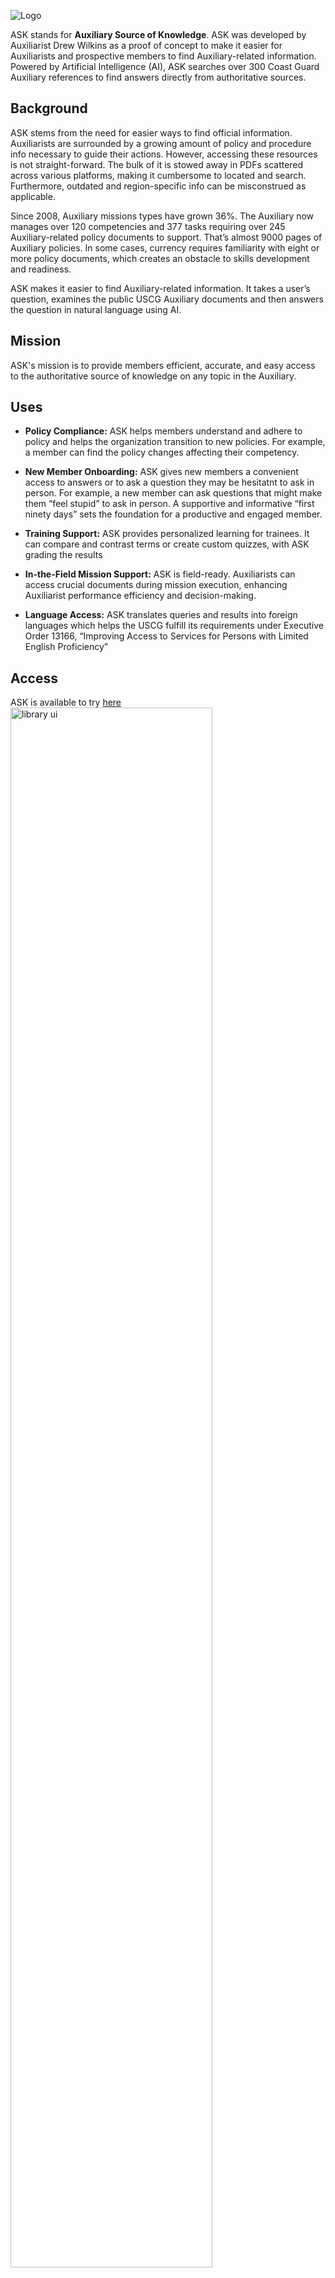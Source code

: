 ![Logo](https://raw.githubusercontent.com/drew-wks/ASK/main/images/ASK_logotype_color.png?raw=true)

ASK stands for **Auxiliary Source of Knowledge**. ASK was developed by Auxiliarist Drew Wilkins as a proof of concept to make it easier for Auxiliarists and prospective members to find Auxiliary-related information. Powered by Artificial Intelligence (AI), ASK searches over 300 Coast Guard Auxiliary references to find answers directly from authoritative sources.

## Background
ASK stems from the need for easier ways to find official information. Auxiliarists are surrounded by a growing amount of policy and procedure info necessary to guide their actions. However, accessing these resources is not straight-forward. The bulk of it is stowed away in PDFs scattered across various platforms, making it cumbersome to located and search. Furthermore, outdated and region-specific info can be misconstrued as applicable. 

Since 2008, Auxiliary missions types have grown 36%. The Auxiliary now manages over 120 competencies and 377 tasks requiring over 245 Auxiliary-related policy documents to support. That’s almost 9000 pages of Auxiliary policies. In some cases, currency requires familiarity with eight or more policy documents, which creates an obstacle to skills development and readiness. 

ASK makes it easier to find Auxiliary-related information. It takes a user’s question, examines the public USCG Auxiliary documents and then answers the question in natural language using AI.

## Mission 
ASK's mission is to provide members efficient, accurate, and easy access  to the authoritative source of knowledge on any topic in the Auxiliary.

## Uses

  - **Policy Compliance:** ASK helps members understand and adhere to policy and helps the organization transition to new policies. For example, a member can find the policy changes affecting their competency.

 - **New Member Onboarding:** ASK gives new members a convenient access to answers or to ask a question they may be hesitatnt to ask in person. For example, a new member can ask questions that might make them “feel stupid” to ask in person. A supportive and informative “first ninety days” sets the foundation for a productive and engaged member.

 - **Training Support:** ASK provides personalized learning for trainees. It can compare and contrast terms or create custom quizzes, with ASK grading the results

 - **In-the-Field Mission Support:** ASK is field-ready. Auxiliarists can access crucial documents during mission execution, enhancing Auxiliarist performance efficiency and decision-making. 

 - **Language Access:** ASK translates queries and results into foreign languages which helps the USCG fulfill its requirements under Executive Order 13166, “Improving Access to Services for Persons with Limited English Proficiency” 

## Access
ASK is available to try [here](https://uscg-auxiliary-ask.streamlit.app/) <br>
<a href="https://uscg-auxiliary-ask.streamlit.app/"><img align="center" src="https://raw.githubusercontent.com/drew-wks/ASK/main/images/what_is_the_aux_screenshot.png" alt="library ui" width="80%" align="center"/></a>

## How it Works
### Generative AI Document Search
Generative AI Document Search brings together two capabilities of Artificial Intelligence (AI): the powerful information **retrieval** of a search engine with **text generation** ability of a Generative AI operating within a controlled organizational environment. Generative AI Document Search overcomes limitations of both by utilizing retrieved information from existing data, ensuring that the answers provided are not only contextually appropriate but also substantiated by credible sources. It works by taking a user’s question from a search bar, retrieving related information from a pre-defined library of USCG reference documents, and then generating a detailed response back to the user that includes the source citations.
<br><br>
<a href="https://uscg-auxiliary-ask.streamlit.app/"><img align="center" src="https://raw.githubusercontent.com/dvvilkins/ASK/main/images/rag_flow_detail.png" alt="low" width="90%" align="center"/></a>


## Document Library
ASK is loaded with over 250 national documents (over 8000 pages). The app includes a searchable list of documents in its information section. Click image to visit.<br><br>
<a href="https://uscg-auxiliary-ask.streamlit.app/Library#library-overview"><img align="center" src="https://raw.githubusercontent.com/dvvilkins/ASK/main/images/library_ui.png" alt="library ui" width="60%"/></a>

## Data Flow
The data flow model is below. <br><br>
<img align="center" src="https://raw.githubusercontent.com/drew-wks/ASK/main/images/data_flow_diagram.png" alt="low" width="80%" align="center"/></a>  


## Technology Components

ASK relies on five core components: a python codebase, a Gen AI model, vector database, a runtime environment, and a Web app server. It has been designed to take advantage of open-source to allow continued innovation and to keep costs low.

The main components of the solution are:

  - **Codebase**: written by me in Python 3.8.10 using open source licenses. Version control is via a public git repository located at _https://github.com/drew-wks/ASK. Development workflow is notated [here.](docs/project_development_workflow.md)

- **Embedding model**: Embeddings are generated using OpenAI Ada v.2 which is providing state of the art (SOTA) embeddings at the time of this writing. The model is accessed from the code via API. Alternatives exist and may provide superior results or same for less cost. More on this embedding can be found here: https://platform.openai.com/docs/guides/embeddings/what-are-embeddings

- **Storage**: Qdrant open-source vector database cluster hosted on AWS. The proof of concept utilizes 300 MB of file storage (186 MB payload of pdfs plus 100 MB for the vectors, metadata, index and swap files). The recommended configuration is for 600 MB to hold all policy documents in the Auxiliary.

- **Inference model**: OpenAI ChatGPT 3.5 series via API. Chat history is currently turned off as it doesn’t seem to be needed and minimizes per-request costs. More information on this API is located at https://platform.openai.com/docs/guides/gpt/chat-completions-api

- **Runtime environment, Web app server, front end:** All provided by Streamlit framework and cloud turns the Python script by rendering it as a web app.

Two additional components simplify system development and management:

- **LangChain**: An open-source integration framework for Gen AI models which integrates the components in the Gen AI pipeline and makes it easy to change the ingestion approach, model or vector database as requirement change or opportunities arise. This is essential since generative AI technology is advancing quickly.

- **AI Ops:** Trubrics monitoring and optimization for machine learning models. It collects the queries and responses, parameters and token usage , and direct user feedback and provides an administrative dashboard for monitoring performance.

## Configuration
The following configuration was specified for the proof of concept. This proposal recommends using it for the first-year launch of ASK. 
<br> <br>
 <img src="https://raw.githubusercontent.com/drew-wks/ASK/main/images/configuration_table.png" alt="configuration table" width="60%"/>

## Administration
Process details for adding and removing PDFs from the library are located [here.](docs/library_admin_processes.md)

## Costs
Estimated year one costs are given below based on the recommended configuration. Primary cost drivers are usage and storage. All costs are monthly subscriptions. There is no deployment cost since the prototype has already been built and can be moved to production using volunteers.
 <br> <br> 
 <img align="center" src="https://raw.githubusercontent.com/drew-wks/ASK/main/images/costs.png" alt="costs" width="50%"/>

## Github Repo Contents
The streamlit app is a multi-page app with the TOC hidden. Streamlit runs off of prompt_ui.py. ASK_inference.py contains most of the retrieval and inference code.  
Efforts were taken to free up as much screen real estate as possible for small mobile screens. This includes:
  - Creating a rich info area located on a separate page of a multipage app and hiding the TOC
  - Linking to other pages with a hyperlink rather than a button that takes up vertical space
  - Adjustments to page header and footer
  - Replacing Streamlit header with st.status
  - Removing instructional text after query is submitted to make room for response (using st.empty)
    
Other features  
  - OpenAI down triggers a user warning
  - Warning is displayed if OpenAI quota is exceeded and I need to pay for more credits

Testing  
  - Development workflow is notated [here.](docs/project_development_workflow.md) 
  - Additional testing is conducted using /test, test.py, just_streamlit_text.py

### How to Run Locally (using VS Code)
1. Clone the repository and run the `./setup.sh` script.
2. Open the project in VS Code.
3. Go to the "Run and Debug" panel in VS Code (Ctrl+Shift+D or Cmd+Shift+D).
4. Select "Run Streamlit App" and press the green play button to start
5. The Streamlit user interface will load in the default browser

